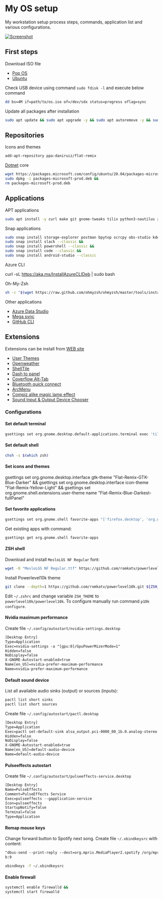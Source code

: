 # My OS setup

My workstation setup process steps, commands, application list and various configurations.

[![Screenshot](https://www.snapagogo.com/images/2020/05/30/Screenshot-from-2020-05-30-20-07-47.jpg)](https://www.snapagogo.com/image/cmb5SK)

## First steps

Download ISO file

- [Pop OS](https://system76.com/pop)
- [Ubuntu](https://ubuntu.com/download/desktop)

Check USB device using command `sudo fdisk -l` and execute below command

```bash
dd bs=4M if=path/to/os.iso of=/dev/sdx status=progress oflag=sync
```

Update all packages after installation

```bash
sudo apt update && sudo apt upgrade -y && sudo apt autoremove -y && sudo apt autoclean && sudo snap refresh
```

## Repositories

Icons and themes

```bash
add-apt-repository ppa:daniruiz/flat-remix
```

[Dotnet](https://dotnet.microsoft.com/download/dotnet-core) core

```bash
wget https://packages.microsoft.com/config/ubuntu/20.04/packages-microsoft-prod.deb -O packages-microsoft-prod.deb &&
sudo dpkg -i packages-microsoft-prod.deb &&
rm packages-microsoft-prod.deb
```

## Applications

APT applications

```bash
sudo apt install -y curl make git gnome-tweaks tilix python3-nautilus zsh zim pulseeffects transmission apt-transport-https dotnet-sdk-3.1 virtualbox virtualbox-ext-pack virtualbox-guest-additions-iso adb gnome-shell-extension-bluetooth-quick-connect xbindkeys firewalld flat-remix flat-remix-gtk flat-remix-gnome vlc
```

Snap applications

```bash
sudo snap install storage-explorer postman bpytop scrcpy obs-studio kdenlive gimp spotify &&
sudo snap install slack --classic &&
sudo snap install powershell --classic &&
sudo snap install code --classic &&
sudo snap install android-studio --classic
```

Azure CLI

curl -sL https://aka.ms/InstallAzureCLIDeb | sudo bash

Oh-My-Zsh

```bash
sh -c "$(wget https://raw.github.com/ohmyzsh/ohmyzsh/master/tools/install.sh -O -)"
```

Other applications

- [Azure Data Studio](https://docs.microsoft.com/en-us/sql/azure-data-studio/download-azure-data-studio)
- [Mega sync](https://mega.nz/linux/MEGAsync/xUbuntu_20.04/amd64)
- [GitHub CLI](https://github.com/cli/cli/blob/trunk/docs/install_linux.md)

## Extensions

Extensions can be install from [WEB site](https://extensions.gnome.org)

- [User Themes](https://extensions.gnome.org/extension/19/user-themes)
- [Openweather](https://extensions.gnome.org/extension/750/openweather)
- [ShellTile](https://extensions.gnome.org/extension/657/shelltile)
- [Dash to panel](https://extensions.gnome.org/extension/1160/dash-to-panel)
- [Coverflow Alt-Tab](https://extensions.gnome.org/extension/97/coverflow-alt-tab)
- [Bluetooth quick connect](https://extensions.gnome.org/extension/1401/bluetooth-quick-connect)
- [ArcMenu](https://extensions.gnome.org/extension/3628/arcmenu)
- [Compiz alike magic lamp effect](https://extensions.gnome.org/extension/3740/compiz-alike-magic-lamp-effect)
- [Sound Input & Output Device Chooser](https://extensions.gnome.org/extension/906/sound-output-device-chooser)

### Configurations

#### Set default terminal

```bash
gsettings set org.gnome.desktop.default-applications.terminal exec 'tilix'
```

#### Set default shell

```bash
chsh -s $(which zsh)
```

#### Set icons and themes

gsettings set org.gnome.desktop.interface gtk-theme "Flat-Remix-GTK-Blue-Darker" &&
gsettings set org.gnome.desktop.interface icon-theme "Flat-Remix-Yellow-Light" &&
gsettings set org.gnome.shell.extensions.user-theme name  "Flat-Remix-Blue-Darkest-fullPanel"

#### Set favorite applications

```bash
gsettings set org.gnome.shell favorite-apps "['firefox.desktop', 'org.gnome.Nautilus.desktop', 'com.gexperts.Tilix.desktop', 'spotify_spotify.desktop', 'code_code.desktop']"
```

Get existing apps with command:

```bash
gsettings get org.gnome.shell favorite-apps
```

#### ZSH shell

Download and install `MesloLGS NF Regular` font:

```bash
wget -O "MesloLGS NF Regular.ttf" https://github.com/romkatv/powerlevel10k-media/raw/master/MesloLGS%20NF%20Regular.ttf
```

Install Powerlevel10k theme

```bash
git clone --depth=1 https://github.com/romkatv/powerlevel10k.git ${ZSH_CUSTOM:-~.oh-my-zsh/custom}/themes/powerlevel10k
```

Edit `~/.zshrc` and change variable `ZSH_THEME` to `powerlevel10k/powerlevel10k`. To configure manually run command `p10k configure`.

#### Nvidia maximum performance

Create file `~/.config/autostart/nvidia-settings.desktop`

```txt
[Desktop Entry]
Type=Application
Exec=nvidia-settings -a "[gpu:0]/GpuPowerMizerMode=1"
Hidden=false
NoDisplay=false
X-GNOME-Autostart-enabled=true
Name[en_US]=nvidia-prefer-maximum-performance
Name=nvidia-prefer-maximum-performance
```

#### Default sound device

List all available audio sinks (output) or sources (inputs):

```bash
pactl list short sinks
pactl list short sources
```

Create file `~/.config/autostart/pactl.desktop`

```txt
[Desktop Entry]
Type=Application
Exec=pactl set-default-sink alsa_output.pci-0000_00_1b.0.analog-stereo
Hidden=false
NoDisplay=false
X-GNOME-Autostart-enabled=true
Name[en_US]=default-audio-device
Name=default-audio-device
```

#### Pulseeffects autostart

Create file `~/.config/autostart/pulseeffects-service.desktop`

```txt
[Desktop Entry]
Name=PulseEffects
Comment=PulseEffects Service
Exec=pulseeffects --gapplication-service
Icon=pulseeffects
StartupNotify=false
Terminal=false
Type=Application
```

#### Remap mouse keys

Change forward button to Spotify next song. Create file `~/.xbindkeysrc` with content:

```txt
"dbus-send --print-reply --dest=org.mpris.MediaPlayer2.spotify /org/mpris/MediaPlayer2 org.mpris.MediaPlayer2.Player.Next"
b:9
```

```bash
xbindkeys -f ~/.xbindkeysrc
```

#### Enable firewall

```bash
systemctl enable firewalld &&
systemctl start firewalld
```
